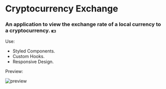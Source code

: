 # Cryptocurrency Exchange
### An application to view the exchange rate of a local currency to a cryptocurrency. 💵

Use:
- Styled Components.
- Custom Hooks.
- Responsive Design.

Preview:

![preview](https://user-images.githubusercontent.com/85462420/174866778-e5fdbf42-7ad9-4e8a-8ed4-1895cefc670f.gif)
